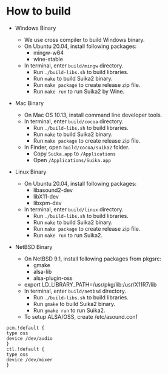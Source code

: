 How to build
============

* Windows Binary
    * We use cross compiler to build Windows binary.
    * On Ubuntu 20.04, install following packages:
        * mingw-w64
        * wine-stable
    * In terminal, enter `build/mingw` directory.
        * Run `./build-libs.sh` to build libraries.
        * Run `make` to build Suika2 binary.
        * Run `make package` to create release zip file.
        * Run `make run` to run Suika2 by Wine.

* Mac Binary
    * On Mac OS 10.13, install command line developer tools.
    * In terminal, enter `build/cocoa` directory.
        * Run `./build-libs.sh` to build libraries.
        * Run `make` to build Suika2 binary.
        * Run `make package` to create release zip file.
    * In Finder, open `build/cocoa/suika2` folder.
        * Copy `Suika.app` to `/Applications`
        * Open `/Applications/Suika.app`

* Linux Binary
    * On Ubuntu 20.04, install following packages:
        * libasound2-dev
        * libX11-dev
        * libxpm-dev
    * In terminal, enter `build/linux` directory.
        * Run `./build-libs.sh` to build libraries.
        * Run `make` to build Suika2 binary.
        * Run `make package` to create release zip file.
        * Run `make run` to run Suika2.

* NetBSD Binary
    * On NetBSD 9.1, install following packages from pkgsrc:
        * gmake
        * alsa-lib
        * alsa-plugin-oss
    * export LD_LIBRARY_PATH=/usr/pkg/lib:/usr/X11R7/lib
    * In terminal, enter `build/netbsd` directory.
        * Run `./build-libs.sh` to build libraries.
        * Run `gmake` to build Suika2 binary.
        * Run `gmake run` to run Suika2.
    * To setup ALSA/OSS, create /etc/asound.conf
```
pcm.!default {
type oss
device /dev/audio
}
ctl.!default {
type oss
device /dev/mixer
}
```
